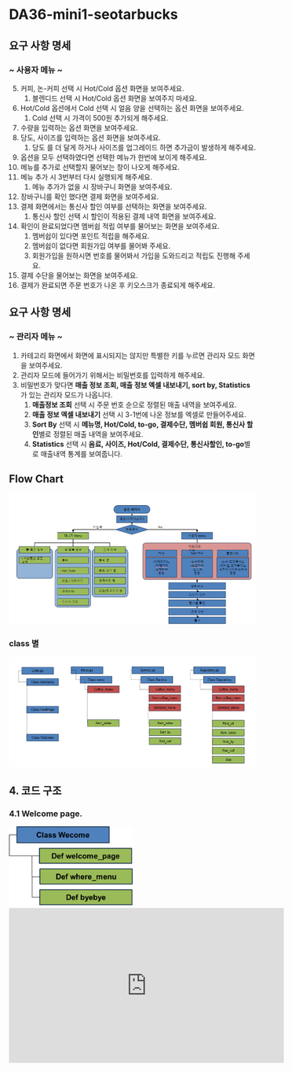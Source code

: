 # DA36-mini1-seotarbucks


<!-- 유영준 start -->




<!-- 유영준 end -->

<!-- 이예진 start -->
## **요구 사항 명세** 
### ~ 사용자 메뉴 ~

5. 커피, 논-커피 선택 시 Hot/Cold 옵션 화면을 보여주세요.
    1. 블렌디드 선택 시 Hot/Cold 옵션 화면을 보여주지 마세요.
6. Hot/Cold 옵션에서 Cold 선택 시 얼음 양을 선택하는 옵션 화면을 보여주세요.
    1. Cold 선택 시 가격이 500원 추가되게 해주세요.
7. 수량을 입력하는 옵션 화면을 보여주세요.
8. 당도, 사이즈를 입력하는 옵션 화면을 보여주세요.
	1. 당도 를 더 달게 하거나 사이즈를 업그레이드 하면 추가금이 발생하게 해주세요.
9. 옵션을 모두 선택하였다면 선택한 메뉴가 한번에 보이게 해주세요.
10. 메뉴를 추가로 선택할지 물어보는 창이 나오게 해주세요.
11. 메뉴 추가 시 3번부터 다시 실행되게 해주세요.
	1. 메뉴 추가가 없을 시 장바구니 화면을 보여주세요.
12. 장바구니를 확인 했다면 결제 화면을 보여주세요.
13. 결제 화면에서는 통신사 할인 여부를 선택하는 화면을 보여주세요.
	1. 통신사 할인 선택 시 할인이 적용된 결제 내역 화면을 보여주세요.
14. 확인이 완료되었다면 멤버쉽 적립 여부를 물어보는 화면을 보여주세요.
	1. 멤버쉽이 있다면 포인트 적립을 해주세요.
	2. 멤버쉽이 없다면 회원가입 여부를 물어봐 주세요.
	3. 회원가입을 원하시면 번호를 물어봐서 가입을 도와드리고 적립도 진행해 주세요.
15. 결제 수단을 물어보는 화면을 보여주세요.
16. 결제가 완료되면 주문 번호가 나온 후 키오스크가 종료되게 해주세요.


## **요구 사항 명세**  
### ~ 관리자 메뉴 ~
1. 카테고리 화면에서 화면에 표시되지는 않지만 특별한 키를 누르면 관리자 모드 화면을 보여주세요. 
2. 관리자 모드에 들어가기 위해서는 비밀번호를 입력하게 해주세요.
3. 비밀번호가 맞다면 **매출 정보 조회, 매출 정보 엑셀 내보내기, sort by, Statistics** 가 있는 관리자 모드가 나옵니다. 
    1. **매출정보 조회** 선택 시 주문 번호 순으로 정렬된 매출 내역을 보여주세요.
    2. **매출 정보 엑셀 내보내기** 선택 시 3-1번에 나온 정보를 엑셀로 만들어주세요.
    3. **Sort By** 선택 시 **메뉴명, Hot/Cold, to-go, 결제수단, 멤버쉽 회원, 통신사 할인**별로 정렬된 매출 내역을 보여주세요.
    4. **Statistics** 선택 시 **음료, 사이즈, Hot/Cold, 결제수단, 통신사할인, to-go**별로 매출내역 통계를 보여줍니다.


## **Flow Chart**
![img.png](img.png)

### class 별
![img_1.png](img_1.png)


<!-- 이예진 end -->

<!-- 김진수 start -->
## 4. 코드 구조
### 4.1 Welcome page.





<img src="welcome.png" alt="drawing" width="50%"/>

<!-- 김진수 end -->


<!-- 유영준 start -->
<iframe width="560" height="315" src="https://www.youtube.com/embed/PY3MDnb6CKo?si=GnHmwhcMConv7Pnv" title="YouTube video player" frameborder="0" allow="accelerometer; autoplay; clipboard-write; encrypted-media; gyroscope; picture-in-picture; web-share" referrerpolicy="strict-origin-when-cross-origin" allowfullscreen></iframe>

<!-- 유영준 end-->
